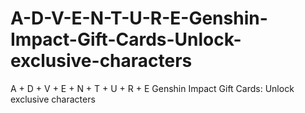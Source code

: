 # A-D-V-E-N-T-U-R-E-Genshin-Impact-Gift-Cards-Unlock-exclusive-characters
A + D + V + E + N + T + U + R + E Genshin Impact Gift Cards: Unlock exclusive characters
